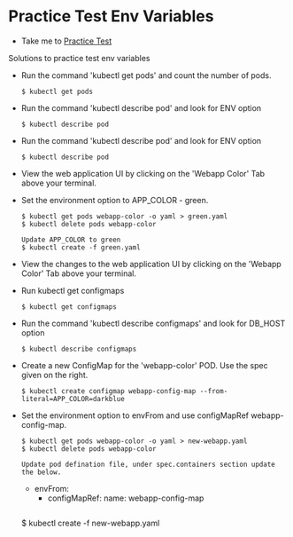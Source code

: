 # Practice Test Env Variables
  - Take me to [Practice Test](https://kodekloud.com/courses/539883/lectures/9816643)
  
Solutions to practice test env variables
- Run the command 'kubectl get pods' and count the number of pods.
  ```
  $ kubectl get pods
  ```
- Run the command 'kubectl describe pod' and look for ENV option
  ```
  $ kubectl describe pod
  ```
- Run the command 'kubectl describe pod' and look for ENV option
  ```
  $ kubectl describe pod
  ```
- View the web application UI by clicking on the 'Webapp Color' Tab above your terminal.

- Set the environment option to APP_COLOR - green.
  ```
  $ kubectl get pods webapp-color -o yaml > green.yaml
  $ kubectl delete pods webapp-color
  
  Update APP_COLOR to green
  $ kubectl create -f green.yaml
  ```
- View the changes to the web application UI by clicking on the 'Webapp Color' Tab above your terminal.

- Run kubectl get configmaps
  ```
  $ kubectl get configmaps
  ```
- Run the command 'kubectl describe configmaps' and look for DB_HOST option
  ```
  $ kubectl describe configmaps
  ```
- Create a new ConfigMap for the 'webapp-color' POD. Use the spec given on the right.
  ```
  $ kubectl create configmap webapp-config-map --from-literal=APP_COLOR=darkblue
  ```
  
- Set the environment option to envFrom and use configMapRef webapp-config-map.
  ```
  $ kubectl get pods webapp-color -o yaml > new-webapp.yaml
  $ kubectl delete pods webapp-color
  
  Update pod defination file, under spec.containers section update the below.
  ```
  - envFrom:
     - configMapRef:
         name: webapp-config-map
  ```
  ```
  $ kubectl create -f new-webapp.yaml
  ``` 

  


